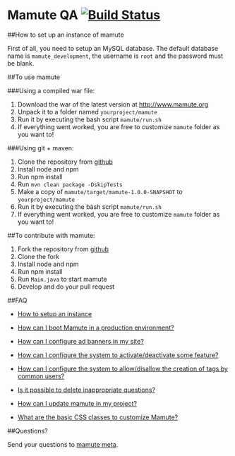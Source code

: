 Mamute QA [![Build Status](https://secure.travis-ci.org/caelum/mamute.png)](http://travis-ci.org/caelum/mamute)
======

##How to set up an instance of mamute

First of all, you need to setup an MySQL database. The default database name is 
`mamute_development`, the username is `root` and the password must be blank.

##To use mamute

###Using a compiled war file:

1. Download the war of the latest version at http://www.mamute.org
2. Unpack it to a folder named `yourproject/mamute`
3. Run it by executing the bash script `mamute/run.sh`
4. If everything went worked, you are free to customize `mamute` folder as you want to! 

###Using git + maven:

1. Clone the repository from [github](https://github.com/caelum/mamute)
2. Install node and npm
3. Run npm install
4. Run `mvn clean package -DskipTests`
5. Make a copy of `mamute/target/mamute-1.0.0-SNAPSHOT` to `yourproject/mamute`
6. Run it by executing the bash script `mamute/run.sh`
7. If everything went worked, you are free to customize `mamute` folder as you want to! 

##To contribute with mamute:

1. Fork the repository from [github](https://github.com/caelum/mamute)
2. Clone the fork
3. Install node and npm
4. Run npm install
5. Run `Main.java` to start mamute
6. Develop and do your pull request

##FAQ

* [How to setup an instance](http://meta.mamute.org/221-how-to-set-up-an-instance-of-mamute)

* [How can I boot Mamute in a production environment?](http://meta.mamute.org/231-how-can-i-boot-mamute-in-a-production-environment)

* [How can I configure ad banners in my site?](http://meta.mamute.org/241-how-can-i-configure-ad-banners-in-my-site)

* [How can I configure the system to activate/deactivate some feature?](http://meta.mamute.org/292-how-can-i-configure-the-system-to-activatedeactivate-some-feature)

* [How can I configure the system to allow/disallow the creation of tags by common users?](http://meta.mamute.org/251-how-can-i-configure-the-system-to-allowdisallow-the-creation-of-tags-by-common-users)

* [Is it possible to delete inappropriate questions?](http://meta.mamute.org/261-is-it-possible-to-delete-inappropriate-questions)

* [How can I update mamute in my project?](http://meta.mamute.org/271-how-can-i-update-mamute-in-my-project)

* [What are the basic CSS classes to customize Mamute?](http://meta.mamute.org/281-what-are-the-basic-css-classes-to-customize-mamute)


##Questions?

Send your questions to [mamute meta](http://meta.mamute.org).
